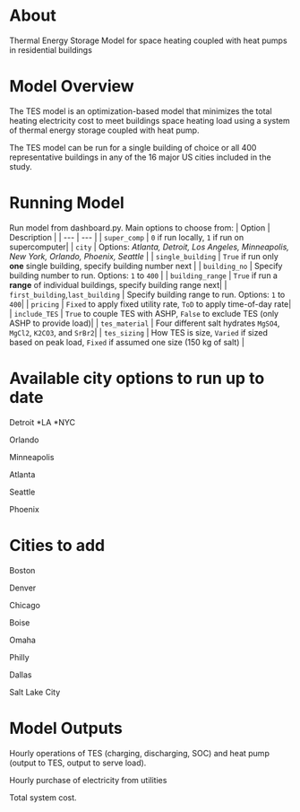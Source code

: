# About
Thermal Energy Storage Model for space heating coupled with heat pumps in residential buildings

# Model Overview
The TES model is an optimization-based model that minimizes the total heating electricity cost to meet buildings space heating load using a system of thermal energy storage coupled with heat pump.

The TES model can be run for a single building of choice or all 400 representative buildings in any of the 16 major US cities included in the study.

# Running Model
Run model from dashboard.py. Main options to choose from:
| Option | Description |
| --- | --- |
| `super_comp` | `0` if run locally, `1` if run on supercomputer|
| `city` | Options: *Atlanta, Detroit, Los Angeles, Minneapolis, New York, Orlando, Phoenix, Seattle* |
| `single_building` | `True` if run only **one** single building, specify building number next |
| `building_no` | Specify building number to run. Options:  `1` to  `400` |
| `building_range` | `True` if run a **range** of individual buildings, specify building range next|
| `first_building`,`last_building`  | Specify building range to run. Options:  `1` to  `400`|
| `pricing` | `Fixed` to apply fixed utility rate, `ToD` to apply time-of-day rate|
| `include_TES` | `True` to couple TES with ASHP, `False` to exclude TES (only ASHP to provide load)|
| `tes_material` | Four different salt hydrates `MgSO4`, `MgCl2`, `K2CO3`, and `SrBr2`|
| `tes_sizing` | How TES is size, `Varied` if sized based on peak load, `Fixed` if assumed one size (150 kg of salt) |

# Available city options to run up to date
Detroit
*LA
*NYC

Orlando

Minneapolis

Atlanta

Seattle

Phoenix

# Cities to add
Boston

Denver

Chicago

Boise

Omaha

Philly

Dallas

Salt Lake City

# Model Outputs
Hourly operations of TES (charging, discharging, SOC) and heat pump (output to TES, output to serve load).

Hourly purchase of electricity from utilities

Total system cost.
